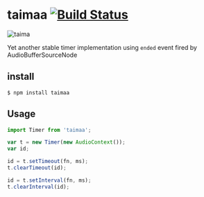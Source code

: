 # taimaa [![Build Status](https://travis-ci.org/youpy/taimaa.svg?branch=master)](https://travis-ci.org/youpy/taimaa)

![taima](https://upload.wikimedia.org/wikipedia/commons/thumb/4/44/Cannabis_leaf_2.svg/150px-Cannabis_leaf_2.svg.png)

Yet another stable timer implementation using `ended` event fired by AudioBufferSourceNode

## install

```
$ npm install taimaa
```

## Usage

```javascript
import Timer from 'taimaa';

var t = new Timer(new AudioContext());
var id;

id = t.setTimeout(fn, ms);
t.clearTimeout(id);

id = t.setInterval(fn, ms);
t.clearInterval(id);
```
